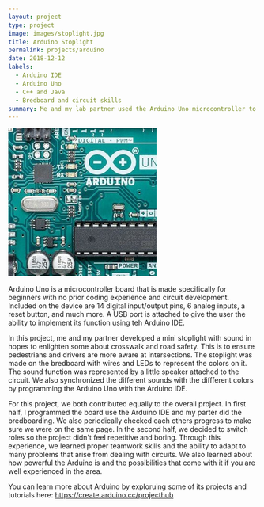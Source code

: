 ```yaml
---
layout: project
type: project
image: images/stoplight.jpg
title: Arduino Stoplight
permalink: projects/arduino
date: 2018-12-12
labels:
  - Arduino IDE
  - Arduino Uno
  - C++ and Java
  - Bredboard and circuit skills
summary: Me and my lab partner used the Arduino Uno microcontroller to make a demo version of a stoplight equipped with a sound function.
---
```


<img class="ui medium right floated rounded image" src="/images/arduinoUno.jpg">

Arduino Uno is a microcontroller board that is made specifically for beginners with no prior coding experience and circuit development. Included on the device are 14 digital input/output pins, 6 analog inputs, a reset button, and much more. A USB port is attached to give the user the ability to implement its function using teh Arduino IDE.

In this project, me and my partner developed a mini stoplight with sound in hopes to enlighten some about crosswalk and road safety. This is to ensure pedestrians and drivers are more aware at intersections. The stoplight was made on the bredboard with wires and LEDs to represent the colors on it. The sound function was represented by a little speaker attached to the circuit. We also synchronized the different sounds with the diffferent colors by programming the Arduino Uno with the Arduino IDE.

For this project, we both contributed equally to the overall project. In first half, I programmed the board use the Arduino IDE and my parter did the bredboarding. We also periodically checked each others progress to make sure we were on the same page. In the second half, we decided to switch roles so the project didn't feel repetitive and boring. Through this experience, we learned proper teamwork skills and the ability to adapt to many problems that arise from dealing with circuits. We also learned about how powerful the Arduino is and the possibilities that come with it if you are well experienced in the area.

You can learn more about Arduino by exploruing some of its projects and tutorials here: <https://create.arduino.cc/projecthub>
